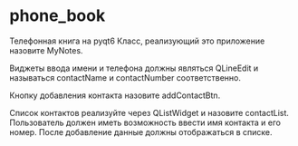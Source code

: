 # phone_book
Телефонная книга на pyqt6
Класс, реализующий это приложение назовите MyNotes.

Виджеты ввода имени и телефона должны являться QLineEdit и называться contactName и contactNumber соответственно.

Кнопку добавления контакта назовите addContactBtn.

Список контактов реализуйте через QListWidget и назовите contactList.
Пользователь должен иметь возможность ввести имя контакта и его номер. После добавление данные должны отображаться в списке.

